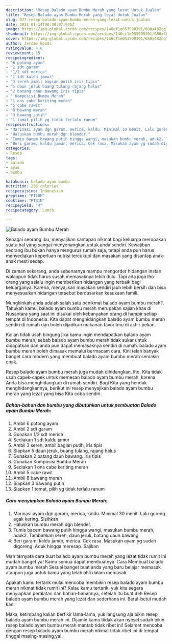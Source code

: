 ```yaml
---
description: "Resep Balado ayam Bumbu Merah yang lezat Untuk Jualan"
title: "Resep Balado ayam Bumbu Merah yang lezat Untuk Jualan"
slug: 977-resep-balado-ayam-bumbu-merah-yang-lezat-untuk-jualan
date: 2021-01-14T00:40:07.945Z
image: https://img-global.cpcdn.com/recipes/146cf1e053590391/680x482cq70/balado-ayam-bumbu-merah-foto-resep-utama.jpg
thumbnail: https://img-global.cpcdn.com/recipes/146cf1e053590391/680x482cq70/balado-ayam-bumbu-merah-foto-resep-utama.jpg
cover: https://img-global.cpcdn.com/recipes/146cf1e053590391/680x482cq70/balado-ayam-bumbu-merah-foto-resep-utama.jpg
author: Jerome Woods
ratingvalue: 4.6
reviewcount: 15
recipeingredient:
- "6 potong ayam"
- "2 sdt garam"
- "1/2 sdt merica"
- "1 sdt kaldu jamur"
- "3 sereh ambil bagian putih iris tipis"
- "5 daun jeruk buang tulang rajang halus"
- "2 batang daun bawang Iris tipis"
- " Komposisi Bumbu Merah"
- "1 ons cabe keriting merah"
- "5 cabe rawit"
- "8 bawang merah"
- "3 bawang putih"
- "1 tomat pilih yg tidak terlalu ranum"
recipeinstructions:
- "Marinasi ayam dgn garam, merica, kaldu. Minimal 30 menit. Lalu goreng agak kering. Sisihkan"
- "Haluskan bumbu merah dgn blender."
- "Tumis bacem bawang putih hingga wangi, masukan bumbu merah, aduk2. Tambahkan sereh, daun jeruk, batang daun bawang"
- "Beri garam, kaldu jamur, merica. Cek rasa. Masukan ayam yg sudah digoreng. Aduk hingga meresap. Sajikan"
categories:
- Resep
tags:
- balado
- ayam
- bumbu

katakunci: balado ayam bumbu 
nutrition: 236 calories
recipecuisine: Indonesian
preptime: "PT10M"
cooktime: "PT31M"
recipeyield: "4"
recipecategory: Lunch

---
```



![Balado ayam Bumbu Merah](https://img-global.cpcdn.com/recipes/146cf1e053590391/680x482cq70/balado-ayam-bumbu-merah-foto-resep-utama.jpg)

Sebagai seorang ibu, menyajikan santapan nikmat bagi keluarga merupakan suatu hal yang sangat menyenangkan untuk anda sendiri. Kewajiban seorang ibu bukan hanya mengurus rumah saja, tetapi anda pun harus menyediakan keperluan nutrisi tercukupi dan masakan yang disantap anak-anak mesti sedap.

Di zaman  sekarang, anda sebenarnya mampu mengorder hidangan instan walaupun tidak harus susah memasaknya lebih dulu. Tapi ada juga lho orang yang selalu ingin memberikan hidangan yang terbaik bagi keluarganya. Karena, menyajikan masakan sendiri jauh lebih bersih dan bisa menyesuaikan hidangan tersebut berdasarkan kesukaan famili. 



Mungkinkah anda adalah salah satu penikmat balado ayam bumbu merah?. Tahukah kamu, balado ayam bumbu merah merupakan sajian khas di Nusantara yang saat ini disukai oleh kebanyakan orang di hampir setiap tempat di Indonesia. Kita dapat menghidangkan balado ayam bumbu merah sendiri di rumah dan boleh dijadikan makanan favoritmu di akhir pekan.

Kalian tidak usah bingung jika kamu ingin mendapatkan balado ayam bumbu merah, sebab balado ayam bumbu merah tidak sukar untuk didapatkan dan anda pun dapat memasaknya sendiri di rumah. balado ayam bumbu merah boleh dimasak memalui bermacam cara. Kini telah banyak banget cara modern yang membuat balado ayam bumbu merah semakin enak.

Resep balado ayam bumbu merah juga mudah dihidangkan, lho. Kita tidak usah capek-capek untuk memesan balado ayam bumbu merah, karena Anda bisa menghidangkan di rumah sendiri. Bagi Kita yang hendak menghidangkannya, berikut ini resep menyajikan balado ayam bumbu merah yang lezat yang bisa Kita coba sendiri.

<!--inarticleads1-->

##### Bahan-bahan dan bumbu yang dibutuhkan untuk pembuatan Balado ayam Bumbu Merah:

1. Ambil 6 potong ayam
1. Ambil 2 sdt garam
1. Gunakan 1/2 sdt merica
1. Sediakan 1 sdt kaldu jamur
1. Ambil 3 sereh, ambil bagian putih, iris tipis
1. Siapkan 5 daun jeruk, buang tulang, rajang halus
1. Gunakan 2 batang daun bawang. Iris tipis
1. Gunakan  Komposisi Bumbu Merah
1. Sediakan 1 ons cabe keriting merah
1. Ambil 5 cabe rawit
1. Ambil 8 bawang merah
1. Siapkan 3 bawang putih
1. Siapkan 1 tomat, pilih yg tidak terlalu ranum




<!--inarticleads2-->

##### Cara menyiapkan Balado ayam Bumbu Merah:

1. Marinasi ayam dgn garam, merica, kaldu. Minimal 30 menit. Lalu goreng agak kering. Sisihkan
1. Haluskan bumbu merah dgn blender.
1. Tumis bacem bawang putih hingga wangi, masukan bumbu merah, aduk2. Tambahkan sereh, daun jeruk, batang daun bawang
1. Beri garam, kaldu jamur, merica. Cek rasa. Masukan ayam yg sudah digoreng. Aduk hingga meresap. Sajikan




Wah ternyata cara buat balado ayam bumbu merah yang lezat tidak rumit ini mudah banget ya! Kamu semua dapat membuatnya. Cara Membuat balado ayam bumbu merah Sesuai banget buat anda yang baru belajar memasak ataupun juga untuk kamu yang telah ahli dalam memasak.

Apakah kamu tertarik mulai mencoba membikin resep balado ayam bumbu merah nikmat tidak rumit ini? Kalau kamu tertarik, yuk kita segera menyiapkan peralatan dan bahan-bahannya, setelah itu buat deh Resep balado ayam bumbu merah yang lezat dan sederhana ini. Betul-betul mudah kan. 

Maka, ketimbang kalian berfikir lama-lama, yuk langsung aja bikin resep balado ayam bumbu merah ini. Dijamin kamu tiidak akan nyesel sudah bikin resep balado ayam bumbu merah mantab tidak ribet ini! Selamat mencoba dengan resep balado ayam bumbu merah nikmat tidak ribet ini di tempat tinggal masing-masing,ya!.

